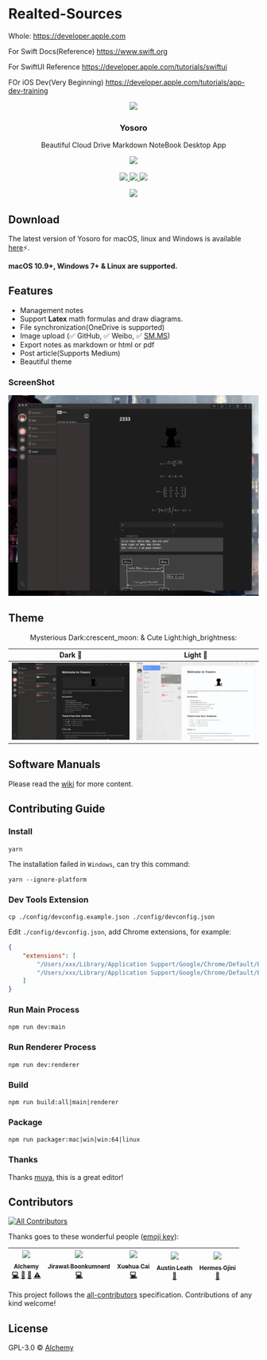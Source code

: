 # Realted-Sources

Whole: https://developer.apple.com

For Swift Docs(Reference)
https://www.swift.org

For SwiftUI Reference
https://developer.apple.com/tutorials/swiftui

FOr iOS Dev(Very Beginning)
https://developer.apple.com/tutorials/app-dev-training


<p align="center">
  <img src="./app/views/assets/images/logo.png" width="200"/>
  <h3 align="center">Yosoro</h3>
  <p align="center">Beautiful Cloud Drive Markdown NoteBook Desktop App</p>
  <p align="center">
    <img src="https://img.shields.io/badge/platform-masOS%20%7C%20Linux%20%7C%20Windows-lightgrey.svg?style=flat-square" />
  </p>
  <p align="center">
    <a target="__blank" href="https://github.com/IceEnd/Yosoro/releases">
      <img src="https://img.shields.io/github/release/iceend/yosoro.svg?style=flat-square" />
    </a>
    <a target="__blank" href="https://travis-ci.org/IceEnd/Yosoro">
      <img src="https://img.shields.io/travis/IceEnd/Yosoro.svg?style=flat-square">
    </a>
    <a target="__blank" href="https://github.com/IceEnd/Yosoro/blob/master/LICENSE">
      <img src="https://img.shields.io/github/license/IceEnd/Yosoro.svg?style=flat-square" />
    </a>
  </p>
  <p align="center">
    <a target="__blank" href="https://github.com/IceEnd/Yosoro/releases">
      <img src="https://img.shields.io/github/downloads/IceEnd/Yosoro/total.svg?style=flat-square">
    </a>
  </p>
</p>

## Download

The latest version of Yosoro for macOS, linux and Windows is available [here](https://github.com/IceEnd/Yosoro/releases):zap:.

**macOS 10.9+, Windows 7+ & Linux are supported.**

## Features

- Management notes
- Support **Latex** math formulas and draw diagrams.
- File synchronization(OneDrive is supported)
- Image upload (:white_check_mark: GitHub, :white_check_mark: Weibo, :white_check_mark: [SM.MS](https://sm.ms))
- Export notes as markdown or html or pdf
- Post article(Supports Medium)
- Beautiful theme

### ScreenShot

![](https://raw.githubusercontent.com/IceEnd/Yosoro-Img/img/yosoro/20190629193507-image.png)

## Theme

<p align="center">Mysterious Dark:crescent_moon: & Cute Light:high_brightness:</p>

| Dark :crescent_moon:| Light :high_brightness: |
|:-------:|:-----:|
| ![](https://raw.githubusercontent.com/IceEnd/Yosoro-Img/img/yosoro/20190629190549-image.png) | ![](https://raw.githubusercontent.com/IceEnd/Yosoro-Img/img/yosoro/20190629190325-image.png) |

## Software Manuals

Please read the [wiki](https://github.com/IceEnd/Yosoro/wiki) for more content.


## Contributing Guide

### Install

```shell
yarn
```

The installation failed in `Windows`, can try this command:

```shell
yarn --ignore-platform
```

### Dev Tools Extension

```shell
cp ./config/devconfig.example.json ./config/devconfig.json
```

Edit `./config/devconfig.json`, add Chrome extensions, for example:

```json
{
    "extensions": [
        "/Users/xxx/Library/Application Support/Google/Chrome/Default/Extensions/lmhkpmbekcpmknklioeibfkpmmfibljd/2.15.3_0",
        "/Users/xxx/Library/Application Support/Google/Chrome/Default/Extensions/fmkadmapgofadopljbjfkapdkoienihi/3.4.0_0"
    ]
}
```

### Run Main Process

```shell
npm run dev:main
```

### Run Renderer Process

```shell
npm run dev:renderer
```

### Build

```shell
npm run build:all|main|renderer
```

### Package

```
npm run packager:mac|win|win:64|linux
```

### Thanks

Thanks [muya](https://github.com/marktext/marktext), this is a great editor!

## Contributors

[![All Contributors](https://img.shields.io/badge/all_contributors-5-orange.svg?style=flat-square)](#contributors)

Thanks goes to these wonderful people ([emoji key](https://github.com/kentcdodds/all-contributors#emoji-key)):

<!-- ALL-CONTRIBUTORS-LIST:START - Do not remove or modify this section -->
<!-- prettier-ignore -->
| [<img src="https://avatars1.githubusercontent.com/u/11556339?v=4" width="100px;"/><br /><sub><b>Alchemy</b></sub>](https://www.coolecho.net)<br />[💻](https://github.com/IceEnd/Yosoro/commits?author=IceEnd "Code") [🎨](#design-IceEnd "Design") [📖](https://github.com/IceEnd/Yosoro/commits?author=IceEnd "Documentation") [⚠️](https://github.com/IceEnd/Yosoro/commits?author=IceEnd "Tests") | [<img src="https://avatars3.githubusercontent.com/u/8283616?v=4" width="100px;"/><br /><sub><b>Jirawat Boonkumnerd</b></sub>](http://ntsd.github.io)<br />[💻](https://github.com/IceEnd/Yosoro/commits?author=ntsd "Code") | [<img src="https://avatars2.githubusercontent.com/u/11440779?v=4" width="100px;"/><br /><sub><b>Xuehua Cai</b></sub>](http://www.pixcai.com)<br />[💻](https://github.com/IceEnd/Yosoro/commits?author=pixcai "Code") | [<img src="https://avatars2.githubusercontent.com/u/32113014?v=4" width="100px;"/><br /><sub><b>Austin Leath</b></sub>](https://www.austinleath.com)<br />[📖](https://github.com/IceEnd/Yosoro/commits?author=AustinLeath "Documentation") | [<img src="https://avatars0.githubusercontent.com/u/8417583?v=4" width="100px;"/><br /><sub><b>Hermes Gjini</b></sub>](http://afractal.me)<br />[📖](https://github.com/IceEnd/Yosoro/commits?author=afractal "Documentation") |
| :---: | :---: | :---: | :---: | :---: |
<!-- ALL-CONTRIBUTORS-LIST:END -->

This project follows the [all-contributors](https://github.com/kentcdodds/all-contributors) specification. Contributions of any kind welcome!

## License

GPL-3.0 © [Alchemy](./LICENSE)
